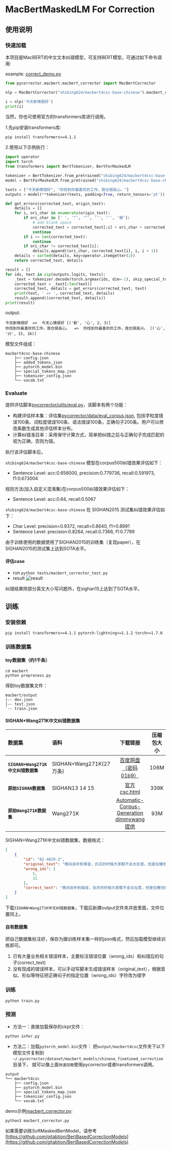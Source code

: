 # MacBertMaskedLM For Correction

## 使用说明

### 快速加载

本项目是MacBERT的中文文本纠错模型，可支持BERT模型，可通过如下命令调用:

example: [correct_demo.py](correct_demo.py)

```python
from pycorrector.macbert.macbert_corrector import MacBertCorrector

nlp = MacBertCorrector("shibing624/macbert4csc-base-chinese").macbert_correct

i = nlp('今天新情很好')
print(i)
```

当然，你也可使用官方的transformers库进行调用。

1.先pip安装transformers库:

```shell
pip install transformers>=4.1.1
```
2.使用以下示例执行：

```python
import operator
import torch
from transformers import BertTokenizer, BertForMaskedLM

tokenizer = BertTokenizer.from_pretrained("shibing624/macbert4csc-base-chinese")
model = BertForMaskedLM.from_pretrained("shibing624/macbert4csc-base-chinese")

texts = ["今天新情很好", "你找到你最喜欢的工作，我也很高心。"]
outputs = model(**tokenizer(texts, padding=True, return_tensors='pt'))

def get_errors(corrected_text, origin_text):
    details = []
    for i, ori_char in enumerate(origin_text):
        if ori_char in [' ', '“', '”', '‘', '’', '琊']:
            # add blank space 
            corrected_text = corrected_text[:i] + ori_char + corrected_text[i:]
            continue
        if i >= len(corrected_text):
            continue
        if ori_char != corrected_text[i]:
            details.append((ori_char, corrected_text[i], i, i + 1))
    details = sorted(details, key=operator.itemgetter(2))
    return corrected_text, details

result = []
for ids, text in zip(outputs.logits, texts):
    _text = tokenizer.decode(torch.argmax(ids, dim=-1), skip_special_tokens=True).replace(' ', '')
    corrected_text = _text[:len(text)]
    corrected_text, details = get_errors(corrected_text, text)
    print(text, ' => ', corrected_text, details)
    result.append((corrected_text, details))
print(result)
```

output:
```shell
今天新情很好  =>  今天心情很好 [('新', '心', 2, 3)]
你找到你最喜欢的工作，我也很高心。  =>  你找到你最喜欢的工作，我也很高兴。 [('心', '兴', 15, 16)]
```

模型文件组成：
```
macbert4csc-base-chinese
    ├── config.json
    ├── added_tokens.json
    ├── pytorch_model.bin
    ├── special_tokens_map.json
    ├── tokenizer_config.json
    └── vocab.txt
```

### Evaluate

提供评估脚本[pycorrector/utils/eval.py](../utils/eval.py)，该脚本有两个功能：

- 构建评估样本集：评估集[pycorrector/data/eval_corpus.json](../data/eval_corpus.json),
  包括字粒度错误100条、词粒度错误100条、语法错误100条，正确句子200条。用户可以修改条数生成其他评估样本分布。
- 计算纠错准召率：采用保守计算方式，简单把纠错之后与正确句子完成匹配的视为正确，否则为错。

执行该评估脚本后，

`shibing624/macbert4csc-base-chinese` 模型在corpus500纠错效果评估如下：

- Sentence Level: acc:0.656000, precision:0.779736, recall:0.591973, f1:0.673004

规则方法(加入自定义混淆集)在corpus500纠错效果评估如下：

- Sentence Level: acc:0.64, recall:0.5067

`shibing624/macbert4csc-base-chinese` 在 SIGHAN2015 测试集纠错效果评估如下：

- Char Level: precision=0.9372, recall=0.8640, f1=0.8991
- Sentence Level: precision:0.8264, recall:0.7366, f1:0.7789

由于训练使用的数据使用了SIGHAN2015的训练集（复现paper），在SIGHAN2015的测试集上达到SOTA水平。

#### 评估case

- run
  `python tests/macbert_corrector_test.py`
- result
  ![result](../../docs/git_image/macbert_result.jpg)

纠错结果除部分英文大小写问题外，在sighan15上达到了SOTA水平。



## 训练

### 安装依赖
```shell
pip install transformers>=4.1.1 pytorch-lightning>=1.1.2 torch>=1.7.0 
```
### 训练数据集

#### toy数据集（约1千条）
```shell
cd macbert
python preprocess.py
```
得到toy数据集文件：
```shell
macbert/output
|-- dev.json
|-- test.json
`-- train.json
```
#### SIGHAN+Wang271K中文纠错数据集


| 数据集 | 语料 | 下载链接 | 压缩包大小 |
| :------- | :--------- | :---------: | :---------: |
| **`SIGHAN+Wang271K中文纠错数据集`** | SIGHAN+Wang271K(27万条) | [百度网盘（密码01b9）](https://pan.baidu.com/s/1BV5tr9eONZCI0wERFvr0gQ)| 106M |
| **`原始SIGHAN数据集`** | SIGHAN13 14 15 | [官方csc.html](http://nlp.ee.ncu.edu.tw/resource/csc.html)| 339K |
| **`原始Wang271K数据集`** | Wang271K | [Automatic-Corpus-Generation dimmywang提供](https://github.com/wdimmy/Automatic-Corpus-Generation/blob/master/corpus/train.sgml)| 93M |


SIGHAN+Wang271K中文纠错数据集，数据格式：
```json
[
    {
        "id": "B2-4029-3",
        "original_text": "晚间会听到嗓音，白天的时候大家都不会太在意，但是在睡觉的时候这嗓音成为大家的恶梦。",
        "wrong_ids": [
            5,
            31
        ],
        "correct_text": "晚间会听到噪音，白天的时候大家都不会太在意，但是在睡觉的时候这噪音成为大家的恶梦。"
    }
]
```

下载`SIGHAN+Wang271K中文纠错数据集`，下载后新建output文件夹并放里面，文件位置同上。

#### 自有数据集

把自己数据集标注好，保存为跟训练样本集一样的json格式，然后加载模型继续训练即可。

1. 已有大量业务相关错误样本，主要标注错误位置（wrong_ids）和纠错后的句子(correct_text)
2. 没有现成的错误样本，可以手动写脚本生成错误样本（original_text），根据音似、形似等特征把正确句子的指定位置（wrong_ids）字符改为错字

### 训练
```shell
python train.py
```
### 预测
- 方法一：直接加载保存的ckpt文件：
```shell
python infer.py
```

- 方法二：加载`pytorch_model.bin`文件：
把`output/macbert4csc`文件夹下以下模型文件复制到`~/.pycorrector/dataset/macbert_models/chinese_finetuned_correction`目录下，
就可以像上面`快速加载`使用pycorrector或者transformers调用。

```shell
output
└── macbert4csc
    ├── config.json
    ├── pytorch_model.bin
    ├── special_tokens_map.json
    ├── tokenizer_config.json
    └── vocab.txt
```

demo示例[macbert_corrector.py](macbert_corrector.py):
```
python3 macbert_corrector.py
```


如果需要训练SoftMaskedBertModel，请参考[https://github.com/gitabtion/BertBasedCorrectionModels](https://github.com/gitabtion/BertBasedCorrectionModels)


